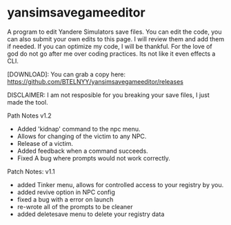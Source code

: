 # yansimsavegameeditor
A program to edit Yandere Simulators save files.
You can edit the code, you can also submit your own edits to this page. I will review them and add them if needed.
If you can optimize my code, I will be thankful.
For the love of god do not go after me over coding practices. Its not like it even effects a CLI.

[DOWNLOAD]: You can grab a copy here: https://github.com/BTELNYY/yansimsavegameeditor/releases

DISCLAIMER: I am not resposible for you breaking your save files, I just made the tool.

Path Notes v1.2
* Added 'kidnap' command to the npc menu.
 * Allows for changing of the victim to any NPC.
 * Release of a victim.
* Added feedback when a command succeeds.
* Fixed A bug where prompts would not work correctly.

Patch Notes: v1.1
* added Tinker menu, allows for controlled access to your registry by you.
* added revive option in NPC config
* fixed a bug with a error on launch
* re-wrote all of the prompts to be cleaner
* added deletesave menu to delete your registry data
